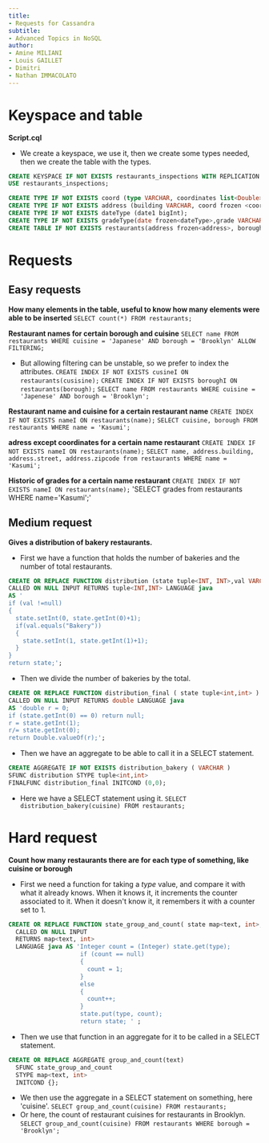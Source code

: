 ```yaml
---
title:
- Requests for Cassandra
subtitle:
- Advanced Topics in NoSQL
author:
- Amine MILIANI
- Louis GAILLET
- Dimitri
- Nathan IMMACOLATO
---
```


# Keyspace and table
**Script.cql**
- We create a keyspace, we use it, then we create some types needed, then we create the table with the types.
```SQL
CREATE KEYSPACE IF NOT EXISTS restaurants_inspections WITH REPLICATION = {'class' : 'SimpleStrategy', 'replication_factor' : 3};
USE restaurants_inspections;

CREATE TYPE IF NOT EXISTS coord (type VARCHAR, coordinates list<Double>);
CREATE TYPE IF NOT EXISTS address (building VARCHAR, coord frozen <coord>, street VARCHAR, zipcode VARCHAR);
CREATE TYPE IF NOT EXISTS dateType (date1 bigInt);
CREATE TYPE IF NOT EXISTS gradeType(date frozen<dateType>,grade VARCHAR, score INT);
CREATE TABLE IF NOT EXISTS restaurants(address frozen<address>, borough VARCHAR, cuisine VARCHAR, grades list<frozen<gradeType>>,name VARCHAR, restaurant_id VARCHAR, PRIMARY KEY (restaurant_id));
```

# Requests
## Easy requests
**How many elements in the table, useful to know how many elements were able to be inserted**
`SELECT count(*) FROM restaurants;`

**Restaurant names for certain borough and cuisine**
`SELECT name FROM restaurants WHERE cuisine = 'Japanese' AND borough = 'Brooklyn' ALLOW FILTERING;`
- But allowing filtering can be unstable, so we prefer to index the attributes.
`CREATE INDEX IF NOT EXISTS cusineI ON restaurants(cusisine);`
`CREATE INDEX IF NOT EXISTS boroughI ON restaurants(borough);`
`SELECT name FROM restaurants WHERE cuisine = 'Japenese' AND borough = 'Brooklyn';`

**Restaurant name and cuisine for a certain restaurant name**
`CREATE INDEX IF NOT EXISTS nameI ON restaurants(name);`
`SELECT cuisine, borough FROM restaurants WHERE name = 'Kasumi';`

**adress except coordinates for a certain name restaurant**
`CREATE INDEX IF NOT EXISTS nameI ON restaurants(name);`
`SELECT name, address.building, address.street, address.zipcode from restaurants WHERE name = 'Kasumi';`

**Historic of grades for a certain name restaurant**
`CREATE INDEX IF NOT EXISTS nameI ON restaurants(name);`
'SELECT grades from restaurants WHERE name='Kasumi';'

## Medium request
**Gives a distribution of bakery restaurants.**
- First we have a function that holds the number of bakeries and the number of total restaurants.
```SQL
CREATE OR REPLACE FUNCTION distribution (state tuple<INT, INT>,val VARCHAR )
CALLED ON NULL INPUT RETURNS tuple<INT,INT> LANGUAGE java
AS '
if (val !=null)
{
  state.setInt(0, state.getInt(0)+1);
  if(val.equals("Bakery"))
  {
    state.setInt(1, state.getInt(1)+1);
  }
}
return state;';
```
- Then we divide the number of bakeries by the total.
```SQL
CREATE OR REPLACE FUNCTION distribution_final ( state tuple<int,int> )
CALLED ON NULL INPUT RETURNS double LANGUAGE java
AS 'double r = 0;
if (state.getInt(0) == 0) return null;
r = state.getInt(1);
r/= state.getInt(0);
return Double.valueOf(r);';
```
- Then we have an aggregate to be able to call it in a SELECT statement.
```SQL
CREATE AGGREGATE IF NOT EXISTS distribution_bakery ( VARCHAR )
SFUNC distribution STYPE tuple<int,int>
FINALFUNC distribution_final INITCOND (0,0);
```
- Here we have a SELECT statement using it.
`SELECT distribution_bakery(cuisine) FROM restaurants;`

# Hard request
**Count how many restaurants there are for each type of something, like cuisine or borough**
- First we need a function for taking a *type* value, and compare it with what it already knows. When it knows it, it increments the counter associated to it. When it doesn't know it, it remembers it with a counter set to 1.
```SQL
CREATE OR REPLACE FUNCTION state_group_and_count( state map<text, int>, type text )
  CALLED ON NULL INPUT
  RETURNS map<text, int>
  LANGUAGE java AS 'Integer count = (Integer) state.get(type);
                    if (count == null)
                    {
                      count = 1;
                    }
                    else
                    {
                      count++;
                    }
                    state.put(type, count);
                    return state; ' ;
```
- Then we use that function in an aggregate for it to be called in a SELECT statement.
```SQL
CREATE OR REPLACE AGGREGATE group_and_count(text) 
  SFUNC state_group_and_count 
  STYPE map<text, int> 
  INITCOND {};
```
- We then use the aggregate in a SELECT statement on something, here 'cuisine'.
`SELECT group_and_count(cuisine) FROM restaurants;`
- Or here, the count of restaurant cuisines for restaurants in Brooklyn.
`SELECT group_and_count(cuisine) FROM restaurants WHERE borough = 'Brooklyn';`

